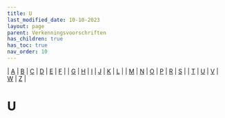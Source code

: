 ```yaml
---
title: U
last_modified_date: 10-10-2023
layout: page
parent: Verkenningsvoorschriften
has_children: true
has_toc: true
nav_order: 10
---
```


| [A](../A/A.html) | [B](../B/B.html) | [C](../C/C.html) | [D](../D/D.html) | [E](../E/E.html) | [F](../F/F.html) |
| [G](../G/G.html) | [H](../H/H.html) | [I](../I/I.html) | [J](../J/J.html) | [K](../K/K.html) | [L](../L/L.html) |
| [M](../M/M.html) | [N](../N/N.html) | [O](../O/O.html) | [P](../P/P.html) | [R](../R/R.html) | [S](../S/S.html) |
| [T](../T/T.html) | [U](../U/U.html) | [V](../V/V.html) | [W](../W/W.html) | [Z](../Z/Z.html) |

U
=

<!--

|     |     |     |     |     |
| --- | --- | --- | --- | --- |

Uitloopterrein
| [![](../D/Duiker/duiker_1.jpg)](Uitwateringsduiker/Uitwateringsduiker.html)<br>[Uitwateringsduiker](Uitwateringsduiker/Uitwateringsduiker.html)
| [![](../T/Toren/vv_0047_125x100.jpg)](Uitwateringssluis/Uitwateringssluis.html)<br>[Uitwateringssluis](Uitwateringssluis/Uitwateringssluis.html)
| [![](../B/Belvédère/Belvedère_125x100.bmp)](Uitzichtpunt/Uitzichtpunt.html)<br>[Uitzichtpunt](Uitzichtpunt/Uitzichtpunt.html)
| [![](../T/Toren/vv_0387_125x100.jpg)](Uitzichttoren/Uitzichttoren.html)<br>[Uitzichttoren](Uitzichttoren/Uitzichttoren.html)
| [![](Universiteit/Universiteit_125x100.bmp)](Universiteit/Universiteit.html)<br>[Universiteit](Universiteit/Universiteit.html)
| [![](Urnenmuur/Urnenmuur_125x100.bmp)](Urnenmuur/Urnenmuur.html)<br>[Urnenmuur / Columbarium](Urnenmuur/Urnenmuur.html)

-->
